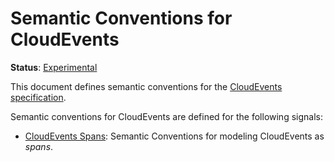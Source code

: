 <!--- Hugo front matter used to generate the website version of this page:
linkTitle: CloudEvents
path_base_for_github_subdir:
  from: content/en/docs/specs/semconv/cloudevents/_index.md
  to: cloudevents/README.md
--->

# Semantic Conventions for CloudEvents

**Status**: [Experimental][DocumentStatus]

This document defines semantic conventions for the [CloudEvents specification](https://github.com/cloudevents/spec/blob/v1.0.2/cloudevents/spec.md#overview).

Semantic conventions for CloudEvents are defined for the following signals:

- [CloudEvents Spans](cloudevents-spans.md): Semantic Conventions for modeling CloudEvents as _spans_.

[DocumentStatus]: https://github.com/open-telemetry/opentelemetry-specification/tree/v1.26.0/specification/document-status.md
